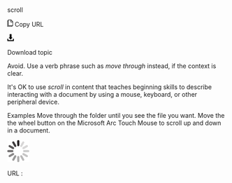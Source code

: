 # 

scroll

![Copy URL](media/scroll/Copy.png)
Copy URL

![Download](media/scroll/Download.png)

Download topic

Avoid. Use a verb phrase such as *move through* instead, if the context is clear.

It's OK to use *scroll*
in content that teaches beginning skills to describe
interacting with a document by using a mouse,
keyboard, or other peripheral device.

Examples
Move through the folder until you see the file you want.
Move the the wheel button on the Microsoft Arc Touch Mouse to scroll up and down in a document.

![In progress](media/scroll/activity-large.gif)

URL :
